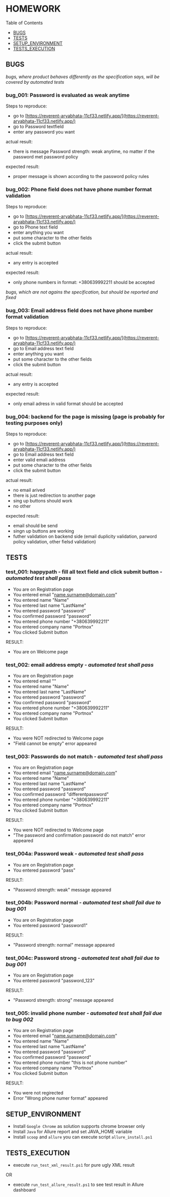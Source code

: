 # HOMEWORK

Table of Contents

- [BUGS](#BUGS)
- [TESTS](#TESTS)
- [SETUP_ENVIRONMENT](#SETUP_ENVIRONMENT)
- [TESTS_EXECUTION](#TESTS_EXECUTION)

## BUGS

*bugs, where product behaves differently as the specification says, will be covered by automated tests*

### bug_001: Password is evaluated as weak anytime

Steps to reproduce:
* go to [https://reverent-aryabhata-11cf33.netlify.app/](https://reverent-aryabhata-11cf33.netlify.app/)
* go to Password textfield
* enter any password you want

actual result:
* there is message Password strength: weak anytime, no matter if the password met password policy

expected result:
* proper message is shown according to the password policy rules

### bug_002: Phone field does not have phone number format validation
Steps to reproduce:
* go to [https://reverent-aryabhata-11cf33.netlify.app/](https://reverent-aryabhata-11cf33.netlify.app/)
* go to Phone text field
* enter anything you want
* put some character to the other fields
* click the submit button

actual result:
* any entry is accepted 

expected result:
* only phone numbers in format: +380639992211 should be accepted


*bugs, which are not agains the specification, but should be reported and fixed*

### bug_003: Email address field does not have phone number format validation
Steps to reproduce:
* go to [https://reverent-aryabhata-11cf33.netlify.app/](https://reverent-aryabhata-11cf33.netlify.app/)
* go to Email address text field
* enter anything you want
* put some character to the other fields
* click the submit button

actual result:
* any entry is accepted 

expected result:
* only email adress in valid format should be accepted

### bug_004: backend for the page is missing (page is probably for testing purposes only)
Steps to reproduce:
* go to [https://reverent-aryabhata-11cf33.netlify.app/](https://reverent-aryabhata-11cf33.netlify.app/)
* go to Email address text field
* enter valid emali address
* put some character to the other fields
* click the submit button

actual result:
* no email arived
* there is just redirection to another page
* sing up buttons should work
* no other

expected result:
* email should be send
* singn up buttons are working
* futher validation on backend side (email duplicity validation, parword policy validation, other fielsd validation)

## TESTS

### test_001: happypath - fill all text field and click submit button *- automated test shall pass*

* You are on Registration page
* You entered email "name.surname@domain.com"
* You entered name "Name"
* You entered last name "LastName"
* You entered password "password"
* You confirmed password "password"
* You entered phone number "+380639992211"
* You entered company name "Portnox"
* You clicked Submit button

RESULT:
* You are on Welcome page

### test_002: email address empty *- automated test shall pass*

* You are on Registration page
* You entered email ""
* You entered name "Name"
* You entered last name "LastName"
* You entered password "password"
* You confirmed password "password"
* You entered phone number "+380639992211"
* You entered company name "Portnox"
* You clicked Submit button

RESULT:
* You were NOT redirected to Welcome page
* "Field cannot be empty" error appeared

### test_003: Passwords do not match *- automated test shall pass*

* You are on Registration page
* You entered email "name.surname@domain.com"
* You entered name "Name"
* You entered last name "LastName"
* You entered password "password"
* You confirmed password "differentpassword"
* You entered phone number "+380639992211"
* You entered company name "Portnox"
* You clicked Submit button

RESULT:
* You were NOT redirected to Welcome page
* "The password and confirmation password do not match" error appeared

### test_004a: Password weak *- automated test shall pass*

* You are on Registration page
* You entered password "pass"

RESULT:
* "Password strength: weak" message appeared

### test_004b: Password normal *- automated test shall fail due to bug 001*

* You are on Registration page
* You entered password "password1"

RESULT:
* "Password strength: normal" message appeared

### test_004c: Password strong *- automated test shall fail due to bug 001*

* You are on Registration page
* You entered password "password_123"

RESULT:
*  "Password strength: strong" message appeared

### test_005: invalid phone number *- automated test shall fail due to bug 002*

* You are on Registration page
* You entered email "name.surname@domain.com"
* You entered name "Name"
* You entered last name "LastName"
* You entered password "password"
* You confirmed password "password"
* You entered phone number "this is not phone number"
* You entered company name "Portnox"
* You clicked Submit button

RESULT:
* You were not regirected
* Error "Wrong phone numer format" appeared

## SETUP_ENVIRONMENT

* Install `Google Chrome` as solution supports chrome browser only
* Install `Java` for Allure report and set JAVA_HOME variable
* Install `scoop` and `allure` you can execute script `allure_install.ps1`

## TESTS_EXECUTION

* execute `run_test_xml_result.ps1` for pure ugly XML result

OR
* execute `run_test_allure_result.ps1` to see test result in Allure dashboard